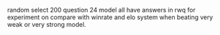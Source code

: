 random select 200 question 24 model all have answers in rwq for experiment on compare with winrate and elo system when beating very weak or very strong model.